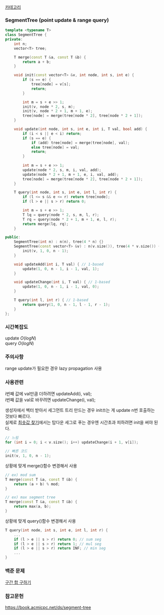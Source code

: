 [카테고리](/README.md)
### SegmentTree (point update & range query)
```cpp
template <typename T>
class SegmentTree {
private:
    int n;
    vector<T> tree;

    T merge(const T &a, const T &b) {
        return a + b;
    }

    void init(const vector<T> &v, int node, int s, int e) {
        if (s == e) {
            tree[node] = v[s];
            return;
        }

        int m = s + e >> 1;
        init(v, node * 2, s, m);
        init(v, node * 2 + 1, m + 1, e);
        tree[node] = merge(tree[node * 2], tree[node * 2 + 1]);
    }

    void update(int node, int s, int e, int i, T val, bool add) {
        if (i < s || e < i) return;
        if (s == e) {
            if (add) tree[node] = merge(tree[node], val);
            else tree[node] = val;
            return;
        }
        
        int m = s + e >> 1;
        update(node * 2, s, m, i, val, add);
        update(node * 2 + 1, m + 1, e, i, val, add);
        tree[node] = merge(tree[node * 2], tree[node * 2 + 1]);
    }

    T query(int node, int s, int e, int l, int r) {
        if (l <= s && e <= r) return tree[node];
        if (l > e || s > r) return 0;

        int m = s + e >> 1;
        T lq = query(node * 2, s, m, l, r);
        T rq = query(node * 2 + 1, m + 1, e, l, r);
        return merge(lq, rq);
    }

public:
    SegmentTree(int n) : n(n), tree(4 * n) {}
    SegmentTree(const vector<T> &v) : n(v.size()), tree(4 * v.size()) {
        init(v, 1, 0, n - 1);
    }

    void updateAdd(int i, T val) { // 1-based
        update(1, 0, n - 1, i - 1, val, 1);
    }

    void updateChange(int i, T val) { // 1-based
        update(1, 0, n - 1, i - 1, val, 0);
    }

    T query(int l, int r) { // 1-based
        return query(1, 0, n - 1, l - 1, r - 1);
    }
};
```
### 시간복잡도
update $O(logN)$   
query $O(logN)$

### 주의사항
range update가 필요한 경우 lazy propagation 사용

### 사용관련
i번째 값에 val만큼 더하려면 updateAdd(i, val);   
i번째 값을 val로 바꾸려면 updateChange(i, val);   

생성자에서 벡터 받아서 세그먼트 트리 만드는 경우 init쓰는 게 update n번 호출하는 것보다 빠르다.   
실제로 [최솟값 찾기](https://www.acmicpc.net/problem/11003)에서는 탑다운 세그로 푸는 경우엔 시간초과 피하려면 init을 써야 된다.   
```cpp
// 느림
for (int i = 0; i < v.size(); i++) updateChange(i + 1, v[i]);

// 빠른 코드
init(v, 1, 0, n - 1);
```


상황에 맞게 merge()함수 변경해서 사용   
```cpp
// ex) mod sum
T merge(const T &a, const T &b) {
    return (a + b) % mod;
}

// ex) max segment tree
T merge(const T &a, const T &b) {
    return max(a, b);
}
```

상황에 맞게 query()함수 변경해서 사용
```cpp
T query(int node, int s, int e, int l, int r) {
    ...
    if (l > e || s > r) return 0; // sum seg
    if (l > e || s > r) return 1; // mul seg
    if (l > e || s > r) return INF; // min seg
    ...
}
```

### 백준 문제
[구간 합 구하기](https://www.acmicpc.net/problem/2042)

### 참고문헌
https://book.acmicpc.net/ds/segment-tree